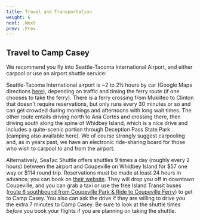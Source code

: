```yaml
---
title: Travel and Transportation
weight: 6
next: .Next
prev: .Prev
---
```


## Travel to Camp Casey

We recommend you fly into Seattle-Tacoma International Airport, and either carpool or use an airport shuttle service:

Seattle-Tacoma International airport is ~2 to 2½ hours by car (Google Maps directions [here](https://maps.app.goo.gl/7tmGWZsWtQqs75HW8)), depending on traffic and timing the ferry route (if one chooses to take the ferry). There is a ferry crossing from Mukilteo to Clinton that doesn't require reservations, but only runs every 30 minutes or so and can get crowded during mornings and afternoons with long wait times. The other route entails driving north to Ana Cortes and crossing there, then driving south along the spine of Whidbey Island, which is a nice drive and includes a quite-scenic portion through Deception Pass State Park (camping also available here). We of course strongly suggest carpooling and, as in years past, we have an electronic ride-sharing board for those who wish to carpool to and from the airport.

Alternatively, SeaTac Shuttle offers shuttles 9 times a day (roughly every 2 hours) between the airport and Coupeville on Whidbey Island for $57 one way or $114 round trip. Reservations must be made at least 24 hours in advance; you can book on [their website](http://www.seatacshuttle.com/). They will drop you off in downtown Coupeville, and you can grab a taxi or use the free Island Transit buses ([route 6 southbound from Coupeville Park & Ride to Coupeville Ferry](https://maps.app.goo.gl/1dwrxfee4yEaBxHo6)) to get to Camp Casey. You also can ask the drive if they are willing to drive you the extra 7 minutes to Camp Casey. Be sure to look at the shuttle times *before* you book your flights if you are planning on taking the shuttle. 


<!---
{{<cards cols="2">}}
  {{<card
    title="Seattle-Tacoma International Airport"
    subtitle="Less than 20 minutes from the venue"
  >}}
  {{<card
    title="Jacksonville International Airport"
    subtitle="An easy 90 minutes drive to the venue."
  >}}
{{</cards>}}

## Ground Transportation

 --->
